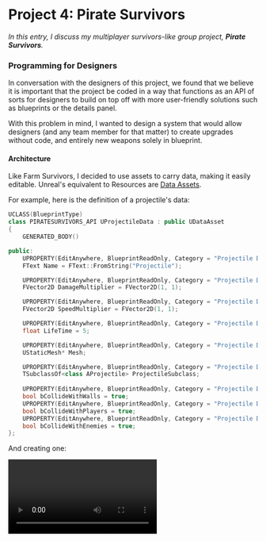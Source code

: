 # Project 4: Pirate Survivors

_In this entry, I discuss my multiplayer survivors-like group project, **Pirate Survivors**._

### Programming for Designers
In conversation with the designers of this project, we found that we believe it is important that the project be coded
in a way that functions as an API of sorts for designers to build on top off with more user-friendly solutions such as blueprints or the details panel.

With this problem in mind, I wanted to design a system that would allow designers (and any team member for that matter)
to create upgrades without code, and entirely new weapons solely in blueprint.

#### Architecture

Like Farm Survivors, I decided to use assets to carry data, making it easily editable.
Unreal's equivalent to Resources are [Data Assets](https://dev.epicgames.com/documentation/en-us/unreal-engine/data-assets-in-unreal-engine).

For example, here is the definition of a projectile's data:

```C++
UCLASS(BlueprintType)
class PIRATESURVIVORS_API UProjectileData : public UDataAsset
{
	GENERATED_BODY()

public:
	UPROPERTY(EditAnywhere, BlueprintReadOnly, Category = "Projectile Data")
	FText Name = FText::FromString("Projectile");

	UPROPERTY(EditAnywhere, BlueprintReadOnly, Category = "Projectile Data")
	FVector2D DamageMultiplier = FVector2D(1, 1);

	UPROPERTY(EditAnywhere, BlueprintReadOnly, Category = "Projectile Data")
	FVector2D SpeedMultiplier = FVector2D(1, 1);

	UPROPERTY(EditAnywhere, BlueprintReadOnly, Category = "Projectile Data")
	float LifeTime = 5;

	UPROPERTY(EditAnywhere, BlueprintReadOnly, Category = "Projectile Data")
	UStaticMesh* Mesh;

	UPROPERTY(EditAnywhere, BlueprintReadOnly, Category = "Projectile Data")
	TSubclassOf<class AProjectile> ProjectileSubclass;
	
	UPROPERTY(EditAnywhere, BlueprintReadOnly, Category = "Projectile Data|Collision")
	bool bCollideWithWalls = true;
	UPROPERTY(EditAnywhere, BlueprintReadOnly, Category = "Projectile Data|Collision")
	bool bCollideWithPlayers = true;
	UPROPERTY(EditAnywhere, BlueprintReadOnly, Category = "Projectile Data|Collision")
	bool bCollideWithEnemies = true;
};
```

And creating one:

<video src="../videos/ProjDataDemo.mp4"/>

For weapon and player upgrades, I needed to be able to apply deltas to the properties.
For this, I use an array of structs that include the name of the property to change, and how it changes.

```C++
UENUM(BlueprintType)
enum class EUpgradeType : uint8
{
	Add       UMETA(DisplayName = "Add"),
	Multiply  UMETA(DisplayName = "Multiply")
};

USTRUCT(BlueprintType)
struct FStatUpgrade
{
	GENERATED_BODY()
		
	UPROPERTY(EditAnywhere, BlueprintReadWrite)
	FName PropertyName;
	UPROPERTY(EditAnywhere, BlueprintReadWrite)
	EUpgradeType UpgradeType;
	UPROPERTY(EditAnywhere, BlueprintReadWrite)
	float Delta;
};
```

This system is very flexible. It allows the user to change any property a player may have (health, damage, etc),
in multiple ways. They could use ``Add`` to have an absolute change, or ``Multiply`` for a percentage change.

For weapon functionality, I created a ``AWeaponFunctionality`` class that blueprints could inherit from and implement
a ``OnFire`` event. Furthermore, I implemented some basic utility functions:

```C++
UFUNCTION(BlueprintCallable, BlueprintPure, Category = "Weapon Utility")
TArray<AActor*> GetAllEnemies() const;

UFUNCTION(BlueprintCallable, BlueprintPure, Category = "Weapon Utility")
int GetEnemiesWithinWeaponRange(TArray<AEnemy*>& OutEnemiesInRange);

UFUNCTION(BlueprintCallable, BlueprintPure, Category = "Weapon Utility", meta = (WorldContext = "WorldContextObject"))
static int GetEnemiesWithinRange(UObject* WorldContextObject, FVector Origin, TArray<AEnemy*>& OutEnemiesInRange, float Radius);

UFUNCTION(BlueprintCallable, BlueprintPure, Category = "Weapon Utility", meta = (WorldContext = "WorldContextObject"))
static AEnemy* GetClosestEnemyWithinRange(UObject* WorldContextObject, FVector Origin, float Radius);

UFUNCTION(BlueprintCallable, BlueprintPure, Category = "Weapon Utility", meta = (WorldContext = "WorldContextObject"))
static int GetEnemiesWithinRangeSorted(UObject* WorldContextObject, FVector Origin, TArray<AEnemy*>& OutEnemiesInRange, float Radius);

UFUNCTION(BlueprintCallable, BlueprintPure, Category = "Weapon Utility")
AEnemy* GetClosestEnemyWithinWeaponRange();

UFUNCTION(BlueprintCallable, Category = "Weapon Utility")
AProjectile* SpawnProjectile(const FVector& Position, const FVector& Direction, UProjectileData* ProjectileType) const;
```

Together, this allowed designers to create new weapons solely in expressive blueprint code without touching C++.

#### Feedback

Generally, feedback from the team about the systems was very positive! There were a couple problems, however.

One piece of feedback received was that having to go into the class selection menu was annoying, so it would be
better to have each data type directly in the menu. I did some research into how assets work, and found [this documentation](https://github.com/ibbles/LearningUnrealEngine/blob/master/Creating%20new%20asset%20types.md):

![assetinfo.png](assetinfo.png)

With this, I was able to implement ``UAssetFactory`` subclasses that allowed designers much easier access to the data classes.

![AssetFactoryDemo.gif](AssetFactoryDemo.gif)

Another piece of feedback received is that a simple typo in the property name could cause an error in the upgrade, 
which is a very easy mistake to make. To solve this, I wanted to provide a set of options instead of an open 
text box. After [researching all the _UPROPERTY_ specifiers](https://benui.ca/unreal/uproperty/), I found this:

![getoptionsspecifier.png](getoptionsspecifier.png)

I could use this specifier to define a function that would return an array of all properties that could be edited:

```C++
TArray<FName> UPlayerStats::GetPropertyNames()
{
	TArray<FName> PropertyNames;
	for (TFieldIterator<FProperty> Prop(StaticClass()); Prop; ++Prop) {
		const FProperty* Property = *Prop;
		// Continue if the property is not a float
		if (Property->GetClass() != FFloatProperty::StaticClass()) continue;
		PropertyNames.Add(Property->GetFName());
	}
	return PropertyNames;
}
```

One issue with this approach is that I have to have separate structs for weapon and player stat upgrades, as their
GetOptions value needs to refer to different functions. This makes it harder to reuse code.

In practice, it looks like this:

![StatUpgradePropertyNameDemo.gif](StatUpgradePropertyNameDemo.gif)

This system makes the process of defining stat upgrades seamless and user-friendly. While it may mean nothing to
the player, I have learned that creating good developer tools is an important part of game programming; it speeds
up productivity and allows more members of the team to contribute.
